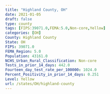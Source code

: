 ```yaml
---
title: "Highland County, OH"
date: 2021-01-05
draft: false
type: county
tags: [FIPS:39071.0,FEMA:5.0,Non-core,Yellow]
categories: [OH]
County: Highland County
State: OH
FIPS: 39071.0
FEMA_Region: 5.0
Population: 43161.0
NCHS_Urban_Rural_Classification: Non-core
Tests_in_prior_14_days: 442.0
Fourteen_day_test_rate_per_100000: 1024.0
Percent_Positivity_in_prior_14_days: 0.251
Level: Yellow
url: /states/OH/highland-county
---
```



